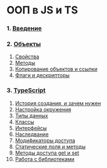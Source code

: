 # ООП в JS и TS

### 1. [Введение](./1-Введение.md)
### 2. [Объекты](./2-Объекты.md)
   1. [Свойства]()
   2. [Методы]()
   3. [Копирование объектов и ссылки]()
   4. [Флаги и дескрипторы]()
### 3. [TypeScript]()
   1. [История создания, и зачем нужен]()
   2. [Настройка окружения]()
   3. [Типы данных]()
   4. [Классы]()
   5. [Интерфейсы]()
   6. [Наследвание]()
   7. [Модификаторы доступа]()
   8. [Статические поля и методы]()
   9. [Методы доступа get и set]()
   10. [Работа с библиотеками]()
   